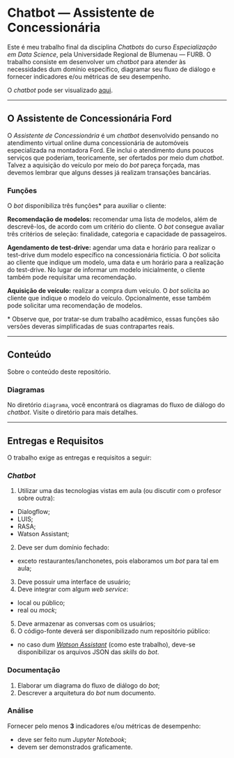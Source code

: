 # Chatbot — Assistente de Concessionária

Este é meu trabalho final da disciplina _Chatbots_ do curso _Especialização em Data Science_, pela Universidade Regional de Blumenau — FURB. O trabalho consiste em desenvolver um _chatbot_ para atender às necessidades dum domínio específico, diagramar seu fluxo de diálogo e fornecer indicadores e/ou métricas de seu desempenho.

O _chatbot_ pode ser visualizado [aqui](https://web-chat.global.assistant.watson.cloud.ibm.com/preview.html?region=us-south&integrationID=3a368ba3-96ec-46f3-b9ac-c4ca0ce59126&serviceInstanceID=a2550b64-1b49-49f8-881c-8e4670bab333).

-----

## O Assistente de Concessionária Ford

O _Assistente de Concessionária_ é um _chatbot_ desenvolvido pensando no atendimento virtual online duma concessionária de automóveis especializada na montadora Ford. Ele inclui o atendimento duns poucos serviços que poderiam, teoricamente, ser ofertados por meio dum _chatbot_. Talvez a aquisição do veículo por meio do _bot_ pareça forçada, mas devemos lembrar que alguns desses já realizam transações bancárias.

### Funções

O _bot_ disponibiliza três funções\* para auxiliar o cliente:

**Recomendação de modelos:** recomendar uma lista de modelos, além de descrevê-los, de acordo com um critério do cliente. O _bot_ consegue avaliar três critérios de seleção: finalidade, categoria e capacidade de passageiros.

**Agendamento de test-drive:** agendar uma data e horário para realizar o test-drive dum modelo específico na concessionária fictícia. O _bot_ solicita ao cliente que indique um modelo, uma data e um horário para a realização do test-drive. No lugar de informar um modelo inicialmente, o cliente também pode requisitar uma recomendação.

**Aquisição de veículo:** realizar a compra dum veículo. O _bot_ solicita ao cliente que indique o modelo do veículo. Opcionalmente, esse também pode solicitar uma recomendação de modelos.

\* Observe que, por tratar-se dum trabalho acadêmico, essas funções são versões deveras simplificadas de suas contrapartes reais.

-----

## Conteúdo

Sobre o conteúdo deste repositório.

### Diagramas

No diretório `diagrama`, você encontrará os diagramas do fluxo de diálogo do _chatbot_. Visite o diretório para mais detalhes.

-----

## Entregas e Requisitos

O trabalho exige as entregas e requisitos a seguir:

### _Chatbot_

1. Utilizar uma das tecnologias vistas em aula (ou discutir com o profesor sobre outra):
  - Dialogflow;
  - LUIS;
  - RASA;
  - Watson Assistant;
2. Deve ser dum domínio fechado:
  - exceto restaurantes/lanchonetes, pois elaboramos um _bot_ para tal em aula;
3. Deve possuir uma interface de usuário;
4. Deve integrar com algum _web service_:
  - local ou público;
  - real ou _mock_;
5. Deve armazenar as conversas com os usuários;
6. O código-fonte deverá ser disponibilizado num repositório público:
  - no caso dum [_Watson Assistant_](https://www.ibm.com/br-pt/cloud/watson-assistant) (como este trabalho), deve-se disponibilizar os arquivos JSON das _skills_ do _bot_.

### Documentação

1. Elaborar um diagrama do fluxo de diálogo do _bot_;
2. Descrever a arquitetura do _bot_ num documento.

### Análise

Fornecer pelo menos **3** indicadores e/ou métricas de desempenho:
- deve ser feito num _Jupyter Notebook_;
- devem ser demonstrados graficamente.
